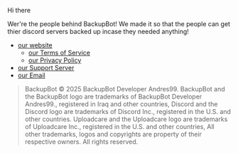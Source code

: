 Hi there

Wer're the people behind BackupBot!
We made it so that the people can get thier discord servers backed up incase they needed anything!

- [our website](https://backupbot.org/)
  - [our Terms of Service](https://backupbot.org/terms)
  - [our Privacy Policy](https://backupbot.org/privacy)
- [our Support Server](https://discord.gg/Xnh5ckQVyV)
- [our Email](mailto:andres-backupbot@proton.me)


> BackupBot © 2025 BackupBot Developer Andres99. BackupBot and the BackupBot logo are trademarks of BackupBot Developer Andres99., registered in Iraq and other countries, Discord and the Discord logo are trademarks of Discord Inc., registered in the U.S. and other countries. Uploadcare and the Uploadcare logo are trademarks of Uploadcare Inc., registered in the U.S. and other countries, All other trademarks, logos and copyrights are property of their respective owners. All rights reserved.
